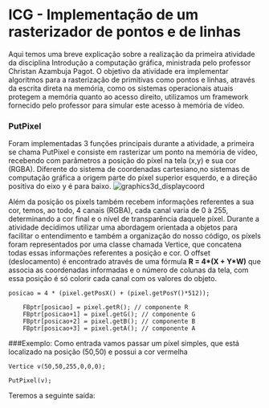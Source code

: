 
# ICG - Implementação de um rasterizador de pontos e de linhas
Aqui temos uma breve explicação sobre a realização da primeira atividade da disciplina Introdução a computação gráfica, ministrada pelo professor Christan Azambuja Pagot. O objetivo da atividade era implementar algoritmos para a rasterização de primitivas como pontos e linhas, através da escrita direta na memória, como os sistemas operacionais atuais protegem a memória quanto ao acesso direito, utilizamos um framework fornecido pelo professor para simular este acesso à memória de vídeo. 

### PutPixel
Foram implementadas 3 funções principais durante a atividade, a primeira se chama PutPixel e consiste em rasterizar um ponto na memória de vídeo, recebendo com parâmetros a posição do píxel na tela (x,y) e sua cor (RGBA).
Diferente do sistema de coordenadas cartesiano,no sistemas de computação gráfica a origem parte do píxel superior esquerdo, e a direção positiva do eixo y é para baixo.
![graphics3d_displaycoord](https://user-images.githubusercontent.com/31492509/52668397-31901400-2ef2-11e9-9e67-d7e18b1d0a31.png)

Além da posição os pixels também recebem informações referentes a sua cor, temos, ao todo, 4 canais (RGBA), cada canal varia de 0 à 255, determinando a cor final e o nível de transparência daquele píxel.
Durante a atividade decidimos utilizar uma abordagem orientada a objetos para facilitar o entendimento e também a organização do nosso código, os píxels foram representados por uma classe chamada Vertice, que concatena todas essas informações referentes a posição e cor. O offset (deslocamento) é encontrado através de uma fórmula __R = 4*(X + Y*W)__ que associa as coordenadas informadas e o número de colunas da tela, com essa posição é só colorir cada canal com os valores do objeto.

```
posicao = 4 * (pixel.getPosX() + (pixel.getPosY()*512));

	FBptr[posicao] = pixel.getR(); // componente R
	FBptr[posicao+1] = pixel.getG(); // componente G
	FBptr[posicao+2] = pixel.getB(); // componente B
	FBptr[posicao+3] = pixel.getA(); // componente A

```
###Exemplo:
Como entrada vamos passar um píxel simples, que está localizado na posição (50,50) e possui a cor vermelha
```
Vertice v(50,50,255,0,0,0);
```
```
PutPixel(v);
```
Teremos a seguinte saída:

